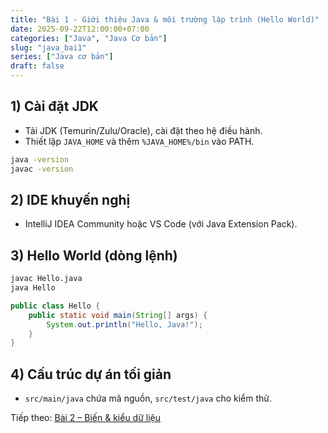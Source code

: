 ```yaml
---
title: "Bài 1 - Giới thiệu Java & môi trường lập trình (Hello World)"
date: 2025-09-22T12:00:00+07:00
categories: ["Java", "Java Cơ bản"]
slug: "java_bai1"
series: ["Java cơ bản"]
draft: false
---
```


## 1) Cài đặt JDK
- Tải JDK (Temurin/Zulu/Oracle), cài đặt theo hệ điều hành.
- Thiết lập `JAVA_HOME` và thêm `%JAVA_HOME%/bin` vào PATH.
```bash
java -version
javac -version
```

## 2) IDE khuyến nghị
- IntelliJ IDEA Community hoặc VS Code (với Java Extension Pack).

## 3) Hello World (dòng lệnh)
```bash
javac Hello.java
java Hello
```

```java
public class Hello {
    public static void main(String[] args) {
        System.out.println("Hello, Java!");
    }
}
```

## 4) Cấu trúc dự án tối giản
- `src/main/java` chứa mã nguồn, `src/test/java` cho kiểm thử.


Tiếp theo: [Bài 2 – Biến & kiểu dữ liệu](/Myblog/p/java_bai2/)


